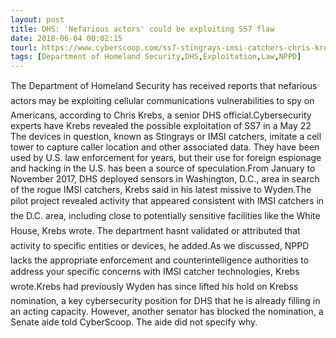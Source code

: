 ```yaml
---
layout: post
title: DHS: 'Nefarious actors' could be exploiting SS7 flaw
date: 2018-06-04 00:02:15
tourl: https://www.cyberscoop.com/ss7-stingrays-imsi-catchers-chris-krebs-dhs-ron-wyden/?category_news=technology
tags: [Department of Homeland Security,DHS,Exploitation,Law,NPPD]
---
```

The Department of Homeland Security has received reports that nefarious actors may be exploiting cellular communications vulnerabilities to spy on Americans, according to Chris Krebs, a senior DHS official.Cybersecurity experts have Krebs revealed the possible exploitation of SS7 in a May 22 The devices in question, known as Stingrays or IMSI catchers, imitate a cell tower to capture caller location and other associated data. They have been used by U.S. law enforcement for years, but their use for foreign espionage and hacking in the U.S. has been a source of speculation.From January to November 2017, DHS deployed sensors in Washington, D.C., area in search of the rogue IMSI catchers, Krebs said in his latest missive to Wyden.The pilot project revealed activity that appeared consistent with IMSI catchers in the D.C. area, including close to potentially sensitive facilities like the White House, Krebs wrote. The department hasnt validated or attributed that activity to specific entities or devices, he added.As we discussed, NPPD lacks the appropriate enforcement and counterintelligence authorities to address your specific concerns with IMSI catcher technologies, Krebs wrote.Krebs had previously Wyden has since lifted his hold on Krebss nomination, a key cybersecurity position for DHS that he is already filling in an acting capacity. However, another senator has blocked the nomination, a Senate aide told CyberScoop. The aide did not specify why.